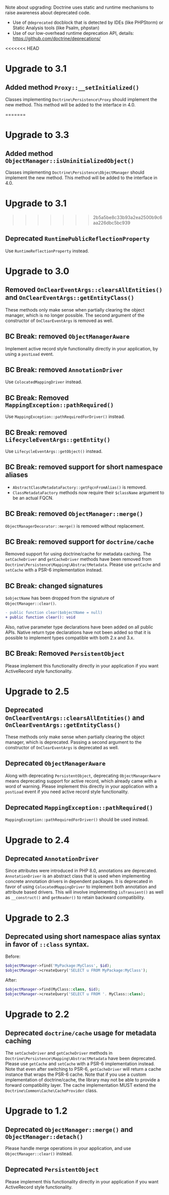 Note about upgrading: Doctrine uses static and runtime mechanisms to raise
awareness about deprecated code.

- Use of `@deprecated` docblock that is detected by IDEs (like PHPStorm) or
  Static Analysis tools (like Psalm, phpstan)
- Use of our low-overhead runtime deprecation API, details:
  https://github.com/doctrine/deprecations/

<<<<<<< HEAD
# Upgrade to 3.1

## Added method `Proxy::__setInitialized()`

Classes implementing `Doctrine\Persistence\Proxy` should implement the new
method. This method will be added to the interface in 4.0.

=======
# Upgrade to 3.3

## Added method `ObjectManager::isUninitializedObject()`

Classes implementing `Doctrine\Persistence\ObjectManager` should implement the new
method. This method will be added to the interface in 4.0.

# Upgrade to 3.1

>>>>>>> 2b5a5be8c33b93a2ea2500b9c6aa226dbc5bc939
## Deprecated `RuntimePublicReflectionProperty`

Use `RuntimeReflectionProperty` instead.

# Upgrade to 3.0

## Removed `OnClearEventArgs::clearsAllEntities()` and `OnClearEventArgs::getEntityClass()`

These methods only make sense when partially clearing the object manager, which
is no longer possible.
The second argument of the constructor of `OnClearEventArgs` is removed as well.

## BC Break: removed `ObjectManagerAware`

Implement active record style functionality directly in your application, by
using a `postLoad` event.

## BC Break: removed `AnnotationDriver`

Use `ColocatedMappingDriver` instead.

## BC Break: Removed `MappingException::pathRequired()`

Use `MappingException::pathRequiredForDriver()` instead.

## BC Break: removed `LifecycleEventArgs::getEntity()`

Use `LifecycleEventArgs::getObject()` instead.

## BC Break: removed support for short namespace aliases

- `AbstractClassMetadataFactory::getFqcnFromAlias()` is removed.
- `ClassMetadataFactory` methods now require their `$className` argument to be an
actual FQCN.

## BC Break: removed `ObjectManager::merge()`

`ObjectManagerDecorator::merge()` is removed without replacement.

## BC Break: removed support for `doctrine/cache`

Removed support for using doctrine/cache for metadata caching. The
`setCacheDriver` and `getCacheDriver` methods have been removed from
`Doctrine\Persistence\Mapping\AbstractMetadata`. Please use `getCache` and
`setCache` with a PSR-6 implementation instead.

## BC Break: changed signatures

`$objectName` has been dropped from the signature of `ObjectManager::clear()`.

```diff
- public function clear($objectName = null)
+ public function clear(): void
```

Also, native parameter type declarations have been added on all public APIs.
Native return type declarations have not been added so that it is possible to
implement types compatible with both 2.x and 3.x.

## BC Break: Removed `PersistentObject`

Please implement this functionality directly in your application if you want
ActiveRecord style functionality.

# Upgrade to 2.5

## Deprecated `OnClearEventArgs::clearsAllEntities()` and `OnClearEventArgs::getEntityClass()`

These methods only make sense when partially clearing the object manager, which
is deprecated.
Passing a second argument to the constructor of `OnClearEventArgs` is
deprecated as well.

## Deprecated `ObjectManagerAware`

Along with deprecating `PersistentObject`, deprecating `ObjectManagerAware`
means deprecating support for active record, which already came with a word of
warning. Please implement this directly in your application with a `postLoad`
event if you need active record style functionality.

## Deprecated `MappingException::pathRequired()`

`MappingException::pathRequiredForDriver()` should be used instead.

# Upgrade to 2.4

## Deprecated `AnnotationDriver`

Since attributes were introduced in PHP 8.0, annotations are deprecated.
`AnnotationDriver` is an abstract class that is used when implementing concrete
annotation drivers in dependent packages. It is deprecated in favor of using
`ColocatedMappingDriver` to implement both annotation and attribute based
drivers. This will involve implementing `isTransient()` as well as
`__construct()` and `getReader()` to retain backward compatibility.

# Upgrade to 2.3

## Deprecated using short namespace alias syntax in favor of `::class` syntax.

Before:

```php
$objectManager->find('MyPackage:MyClass', $id);
$objectManager->createQuery('SELECT u FROM MyPackage:MyClass');
```

After:

```php
$objectManager->find(MyClass::class, $id);
$objectManager->createQuery('SELECT u FROM '. MyClass::class);
```

# Upgrade to 2.2

## Deprecated `doctrine/cache` usage for metadata caching

The `setCacheDriver` and `getCacheDriver` methods in
`Doctrine\Persistence\Mapping\AbstractMetadata` have been deprecated. Please
use `getCache` and `setCache` with a PSR-6 implementation instead. Note that
even after switching to PSR-6, `getCacheDriver` will return a cache instance
that wraps the PSR-6 cache. Note that if you use a custom implementation of
doctrine/cache, the library may not be able to provide a forward compatibility
layer. The cache implementation MUST extend the
`Doctrine\Common\Cache\CacheProvider` class.

# Upgrade to 1.2

## Deprecated `ObjectManager::merge()` and `ObjectManager::detach()`

Please handle merge operations in your application, and use
`ObjectManager::clear()` instead.

## Deprecated `PersistentObject`

Please implement this functionality directly in your application if you want
ActiveRecord style functionality.

